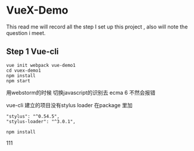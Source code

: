 # VueX-Demo
This read me will record all the step I set up this project , also will note the question i meet.

## Step 1  Vue-cli
```
vue init webpack vue-demo1
cd vuex-demo1
npm install
npm start
```

用webstorm的时候 切换javascript的识别去 ecma 6 不然会报错

vue-cli 建立的项目没有stylus loader 在package 里加
```
"stylus": "^0.54.5",
"stylus-loader": "^3.0.1",
```
```
npm install
```
111